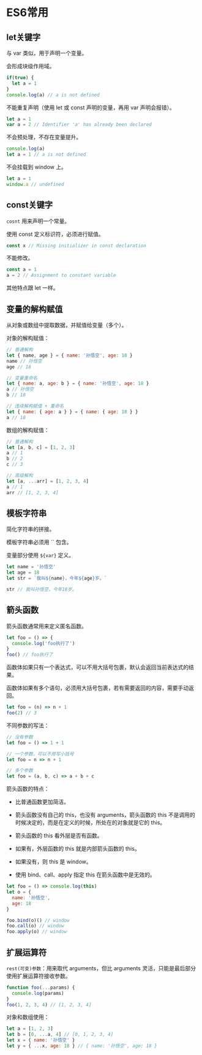 # ES6常用

## let关键字

与 var 类似，用于声明一个变量。

会形成块级作用域。

```js
if(true) {
  let a = 1
}
console.log(a) // a is not defined
```

不能重复声明（使用 let 或 const 声明的变量，再用 var 声明会报错）。

```js
let a = 1
var a = 2 // Identifier 'a' has already been declared
```

不会预处理，不存在变量提升。

```js
console.log(a)
let a = 1 // a is not defined
```

不会挂载到 window 上。

```js
let a = 1
window.a // undefined
```

## const关键字

`cosnt` 用来声明一个常量。

使用 const 定义标识符，必须进行赋值。

```js
const x // Missing initializer in const declaration
```

不能修改。

```js
const a = 1
a = 2 // Assignment to constant variable
```

其他特点跟 let 一样。

## 变量的解构赋值

从对象或数组中提取数据，并赋值给变量（多个）。

对象的解构赋值：

```js
// 普通解构
let { name, age } = { name: '孙悟空', age: 18 }
name // 孙悟空
age // 18

// 变量重命名
let { name: a, age: b } = { name: '孙悟空', age: 18 }
a // 孙悟空
b // 18

// 连续解构赋值 + 重命名
let { name: { age: a } } = { name: { age: 18 } }
a // 18
```

数组的解构赋值：

```js
// 普通解构
let [a, b, c] = [1, 2, 3]
a // 1
b // 2
c // 3

// 高级解构
let [a, ...arr] = [1, 2, 3, 4]
a // 1
arr // [1, 2, 3, 4]
```

## 模板字符串

简化字符串的拼接。

模板字符串必须用 `` 包含。

变量部分使用 `${var}` 定义。

```js
let name = '孙悟空'
let age = 18
let str = `我叫${name}，今年${age}岁。`

str // 我叫孙悟空，今年18岁。
```

## 箭头函数

箭头函数通常用来定义匿名函数。

```js
let foo = () => {
  console.log('foo执行了')
}
foo() // foo执行了
```

函数体如果只有一个表达式，可以不用大括号包裹，默认会返回当前表达式的结果。

函数体如果有多个语句，必须用大括号包裹，若有需要返回的内容，需要手动返回。

```js
let foo = (n) => n + 1
foo(2) // 3
```

不同参数的写法：

```js
// 没有参数
let foo = () => 1 + 1

// 一个参数，可以不用写小括号
let foo = n => n + 1

// 多个参数
let foo = (a, b, c) => a + b + c
```

箭头函数的特点：

- 比普通函数更加简洁。

- 箭头函数没有自己的 this，也没有 arguments，箭头函数的 this 不是调用的时候决定的，而是在定义的时候，所处在的对象就是它的 this。

- 箭头函数的 this 看外层是否有函数。

- 如果有，外层函数的 this 就是内部箭头函数的 this。

- 如果没有，则 this 是 window。

- 使用 bind、call、apply 指定 this 在箭头函数中是无效的。

```js
let foo = () => console.log(this)
let o = {
  name: '孙悟空',
  age: 18
}

foo.bind(o)() // window
foo.call(o) // window
foo.apply(o) // window
```

## 扩展运算符

`rest(可变)参数`：用来取代 arguments，但比 arguments 灵活，只能是最后部分使用扩展运算符接收参数。

```js
function foo(...params) {
  console.log(params)
}
foo(1, 2, 3, 4) // [1, 2, 3, 4]
```

对象和数组使用：

```js
let a = [1, 2, 3]
let b = [0, ...a, 4] // [0, 1, 2, 3, 4]
let x = { name: '孙悟空' }
let y = { ...x, age: 18 } // { name: '孙悟空', age: 18 }
```
